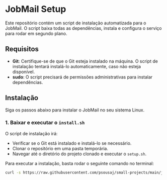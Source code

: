 # JobMail Setup

Este repositório contém um script de instalação automatizada para o JobMail. O script baixa todas as dependências, instala e configura o serviço para rodar em segundo plano.

## Requisitos

- **Git**: Certifique-se de que o Git esteja instalado na máquina. O script de instalação tentará instalá-lo automaticamente, caso não esteja disponível.
- **sudo**: O script precisará de permissões administrativas para instalar dependências.

## Instalação

Siga os passos abaixo para instalar o JobMail no seu sistema Linux.

### 1. Baixar e executar o `install.sh`

O script de instalação irá:

- Verificar se o Git está instalado e instalá-lo se necessário.
- Clonar o repositório em uma pasta temporária.
- Navegar até o diretório do projeto clonado e executar o `setup.sh`.

Para executar a instalação, basta rodar o seguinte comando no terminal:

```bash
curl -s https://raw.githubusercontent.com/psousaj/small-projects/main/jobmail/install.sh | bash
```
